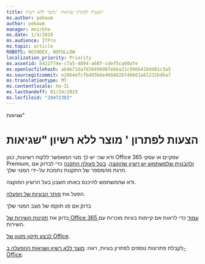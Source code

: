 ```yaml
---
title: הצעות לפתרון שגיאות 'מוצר ללא רשיון'
ms.author: pebaum
author: pebaum
manager: mnirkhe
ms.date: 1/4/2019
ms.audience: ITPro
ms.topic: article
ROBOTS: NOINDEX, NOFOLLOW
localization_priority: Priority
ms.assetid: 6422774e-c7a5-4894-a60f-cdef5ca60afe
ms.openlocfilehash: ab4b71da7d36496987ebea21c596b418dd81c3a5
ms.sourcegitcommit: e2864efcfb493b6e46b662b746661a61232bdba7
ms.translationtype: MT
ms.contentlocale: he-IL
ms.lasthandoff: 01/24/2019
ms.locfileid: "29472383"
---
```

שגיאות"

# <a name="suggestions-for-solving-unlicensed-product-errors"></a>הצעות לפתרון ' מוצר ללא רשיון "שגיאות

ודא שכי יש לך מנוי המאפשר ללקוח רשיונות, כגון Office 365 עסקיים או עסקי Premium, [ולהבטיח שלמשתמש יש רשיון שהוקצה](https://support.office.com/article/997596B5-4173-4627-B915-36ABAC6786DC). [בטל פעולה התקנה](https://support.office.com/article/9b497c85-d0a4-4735-80fa-d3565bc05bd1) כדי לבדוק אם חרגת מהמספר של התקנות נתמכת על-ידי המנוי שלך. 
  
ודא שהמשתמש להיכנס באותו חשבון בעל הרשיון המוקצה.
  
הפעל את [פותר הבעיות של הפעלה](https://aka.ms/SARA-OfficeActivation-Alchemy).
  
בדוק אם פג תוקפו של מצב המנוי שלך
  
בדוק את [תקינות השירות של Office 365 עמוד](https://support.office.com/article/932AD3AD-533C-418A-B938-6E44E8BC33B0) כדי לראות אם קיימות בעיות מוכרות עם השירות. 
  
[לבצע תיקון מקוון של Office](https://support.office.com/Article/7821d4b6-7c1d-4205-aa0e-a6b40c5bb88b).
  
לקבלת פתרונות נוספים לפתרון בעיות, ראה: [מוצר ללא רשיון ושגיאות ההפעלה ב- Office](https://support.office.com/Article/0d23d3c0-c19c-4b2f-9845-5344fedc4380).
  

